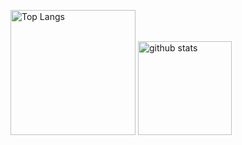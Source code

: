 <p align="left"> 
  <img alt="Top Langs" height="200px" src="https://github-readme-stats.vercel.app/api/top-langs/?username=naga-ko&layout=compact&show_icons=true&theme=onedark" />
<!--   <img alt="github stats" height="200px" src="https://github-readme-stats.vercel.app/api?username=naga-ko&theme=onedark&show_icons=ture" /> -->
  <img alt="github stats" height="150px" src="https://github-readme-stats.vercel.app/api?username=naga-ko&count_private=true&show_icons=true&show_icons=true&theme=tokyonight" />
</p>
